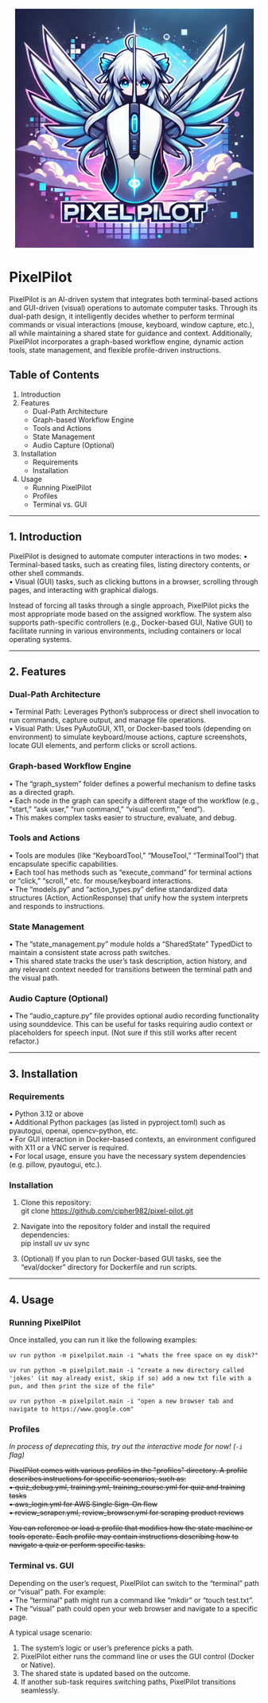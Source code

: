 <p align="center">
  <img src="assets/logo.webp" width="480" alt="Pixel Pilot Logo">
</p>

# PixelPilot

PixelPilot is an AI-driven system that integrates both terminal-based actions and GUI-driven (visual) operations to automate computer tasks. Through its dual-path design, it intelligently decides whether to perform terminal commands or visual interactions (mouse, keyboard, window capture, etc.), all while maintaining a shared state for guidance and context. Additionally, PixelPilot incorporates a graph-based workflow engine, dynamic action tools, state management, and flexible profile-driven instructions.

## Table of Contents
1. Introduction
2. Features
   - Dual-Path Architecture
   - Graph-based Workflow Engine
   - Tools and Actions
   - State Management
   - Audio Capture (Optional)
3. Installation
   - Requirements
   - Installation
4. Usage
   - Running PixelPilot
   - Profiles
   - Terminal vs. GUI

---

## 1. Introduction

PixelPilot is designed to automate computer interactions in two modes:
• Terminal-based tasks, such as creating files, listing directory contents, or other shell commands.  
• Visual (GUI) tasks, such as clicking buttons in a browser, scrolling through pages, and interacting with graphical dialogs.

Instead of forcing all tasks through a single approach, PixelPilot picks the most appropriate mode based on the assigned workflow. The system also supports path-specific controllers (e.g., Docker-based GUI, Native GUI) to facilitate running in various environments, including containers or local operating systems.

---

## 2. Features

### Dual-Path Architecture
• Terminal Path: Leverages Python’s subprocess or direct shell invocation to run commands, capture output, and manage file operations.  
• Visual Path: Uses PyAutoGUI, X11, or Docker-based tools (depending on environment) to simulate keyboard/mouse actions, capture screenshots, locate GUI elements, and perform clicks or scroll actions.

### Graph-based Workflow Engine
• The “graph_system” folder defines a powerful mechanism to define tasks as a directed graph.  
• Each node in the graph can specify a different stage of the workflow (e.g., “start,” “ask user,” “run command,” “visual confirm,” “end”).  
• This makes complex tasks easier to structure, evaluate, and debug.

### Tools and Actions
• Tools are modules (like “KeyboardTool,” “MouseTool,” “TerminalTool”) that encapsulate specific capabilities.  
• Each tool has methods such as “execute_command” for terminal actions or “click,” “scroll,” etc. for mouse/keyboard interactions.  
• The “models.py” and “action_types.py” define standardized data structures (Action, ActionResponse) that unify how the system interprets and responds to instructions.  

### State Management
• The “state_management.py” module holds a “SharedState” TypedDict to maintain a consistent state across path switches.  
• This shared state tracks the user’s task description, action history, and any relevant context needed for transitions between the terminal path and the visual path.

### Audio Capture (Optional)
• The “audio_capture.py” file provides optional audio recording functionality using sounddevice. This can be useful for tasks requiring audio context or placeholders for speech input.
(Not sure if this still works after recent refactor.)

---

## 3. Installation

### Requirements
• Python 3.12 or above  
• Additional Python packages (as listed in pyproject.toml) such as pyautogui, openai, opencv-python, etc.  
• For GUI interaction in Docker-based contexts, an environment configured with X11 or a VNC server is required.  
• For local usage, ensure you have the necessary system dependencies (e.g. pillow, pyautogui, etc.).

### Installation
1. Clone this repository:  
   git clone https://github.com/cipher982/pixel-pilot.git

2. Navigate into the repository folder and install the required dependencies:  
   pip install uv
   uv sync

3. (Optional) If you plan to run Docker-based GUI tasks, see the “eval/docker” directory for Dockerfile and run scripts.

---

## 4. Usage

### Running PixelPilot
Once installed, you can run it like the following examples:


```
uv run python -m pixelpilot.main -i "whats the free space on my disk?"
```

```
uv run python -m pixelpilot.main -i "create a new directory called 'jokes' (it may already exist, skip if so) add a new txt file with a pun, and then print the size of the file"
```

```
uv run python -m pixelpilot.main -i "open a new browser tab and navigate to https://www.google.com"
```

### Profiles
*In process of deprecating this, try out the interactive mode for now! (`-i` flag)*

~~PixelPilot comes with various profiles in the "profiles" directory. A profile describes instructions for specific scenarios, such as:  
• quiz_debug.yml, training.yml, training_course.yml for quiz and training tasks  
• aws_login.yml for AWS Single Sign-On flow  
• review_scraper.yml, review_browser.yml for scraping product reviews~~

~~You can reference or load a profile that modifies how the state machine or tools operate. Each profile may contain instructions describing how to navigate a quiz or perform specific tasks.~~

### Terminal vs. GUI
Depending on the user’s request, PixelPilot can switch to the “terminal” path or “visual” path. For example:  
• The “terminal” path might run a command like “mkdir” or “touch test.txt”.  
• The “visual” path could open your web browser and navigate to a specific page.

A typical usage scenario:  
1. The system’s logic or user’s preference picks a path.  
2. PixelPilot either runs the command line or uses the GUI control (Docker or Native).  
3. The shared state is updated based on the outcome.  
4. If another sub-task requires switching paths, PixelPilot transitions seamlessly.
